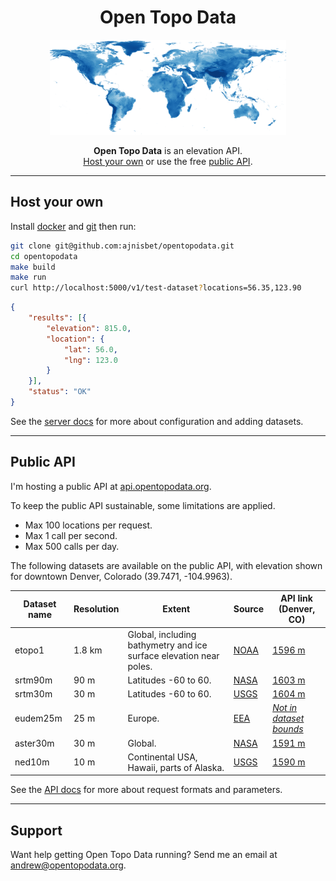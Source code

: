 <h1 style="text-align:center">Open Topo Data</h1>

<p style="text-align:center">
  <img width="378" hight="153" src="/elevation-land.png" alt="Open Topo Data">
</p>

<p style="text-align:center">
	<strong>Open Topo Data</strong> is an elevation API.<br> <a href="#host-your-own">Host your own</a> or use the free <a href="#public-api">public API</a>.
</p>

---

## Host your own

Install [docker](https://docs.docker.com/install/) and [git](https://git-scm.com/book/en/v2/Getting-Started-Installing-Git) then run:

```bash
git clone git@github.com:ajnisbet/opentopodata.git
cd opentopodata
make build
make run
curl http://localhost:5000/v1/test-dataset?locations=56.35,123.90
```

```json
{
    "results": [{
        "elevation": 815.0,
        "location": {
            "lat": 56.0,
            "lng": 123.0
        }
    }],
    "status": "OK"
}
```


See the [server docs](server.md) for more about configuration and adding datasets.

---

## Public API

I'm hosting a public API at [api.opentopodata.org](https://api.opentopodata.org). 

To keep the public API sustainable, some limitations are applied.

* Max 100 locations per request.
* Max 1 call per second.
* Max 500 calls per day.


The following datasets are available on the public API, with elevation shown for downtown Denver, Colorado (39.7471,&nbsp;-104.9963).


<table>
	<thead>
		<tr>
			<th>Dataset name</th>
			<th>Resolution</th>
			<th>Extent</th>
			<th>Source</th>
			<th>API link (Denver, CO)</th>
		</tr>
	</thead>
	<tbody>
		<tr>
			<td>etopo1</td>
			<td>1.8&nbsp;km</td>
			<td>Global, including bathymetry and ice surface elevation near poles.</td>
			<td><a href="https://www.ngdc.noaa.gov/mgg/global/">NOAA</a></td>
			<td><a href="https://api.opentopodata.org/v1/etopo1?locations=39.747114,-104.996334">1596&nbsp;m</a></td>
		</tr>
		<tr>
			<td>srtm90m</td>
			<td>90&nbsp;m</td>
			<td>Latitudes -60 to 60.</td>
			<td><a href="http://opentopo.sdsc.edu/raster?opentopoID=OTSRTM.042013.4326.1">NASA</a></td>
			<td><a href="https://api.opentopodata.org/v1/srtm90m?locations=39.747114,-104.996334">1603&nbsp;m</a></td>
		</tr>
		<tr>
			<td>srtm30m</td>
			<td>30&nbsp;m</td>
			<td>Latitudes -60 to 60.</td>
			<td><a href="https://dds.cr.usgs.gov/srtm/version2_1/SRTM30/srtm30_documentation.pdf">USGS</a></td>
			<td><a href="https://api.opentopodata.org/v1/srtm30m?locations=39.747114,-104.996334">1604&nbsp;m</a></td>
		</tr>
		<tr>
			<td>eudem25m</td>
			<td>25&nbsp;m</td>
			<td>Europe.</td>
			<td><a href="https://www.eea.europa.eu/data-and-maps/data/copernicus-land-monitoring-service-eu-dem">EEA</a></td>
			<td><a href="https://api.opentopodata.org/v1/eudem25m?locations=39.747114,-104.996334"><em>Not in dataset bounds</em></a></td>
		</tr>
		<tr>
			<td>aster30m</td>
			<td>30&nbsp;m</td>
			<td>Global.</td>
			<td><a href="https://asterweb.jpl.nasa.gov/gdem.asp">NASA</a></td>
			<td><a href="https://api.opentopodata.org/v1/aster30m?locations=39.747114,-104.996334">1591&nbsp;m</a></td>
		</tr>
		<tr>
			<td>ned10m</td>
			<td>10&nbsp;m</td>
			<td>Continental USA, Hawaii, parts of Alaska.</td>
			<td><a href="https://www.sciencebase.gov/catalog/item/4f70aa9fe4b058caae3f8de5">USGS</a></td>
			<td><a href="https://api.opentopodata.org/v1/ned10m?locations=39.747114,-104.996334">1590&nbsp;m</a></td>
		</tr>
	</tbody>
</table>


See the [API docs](api.md) for more about request formats and parameters.


---

## Support

Want help getting Open Topo Data running? Send me an email at [andrew@opentopodata.org](mailto:andrew@opentopodata.org).


